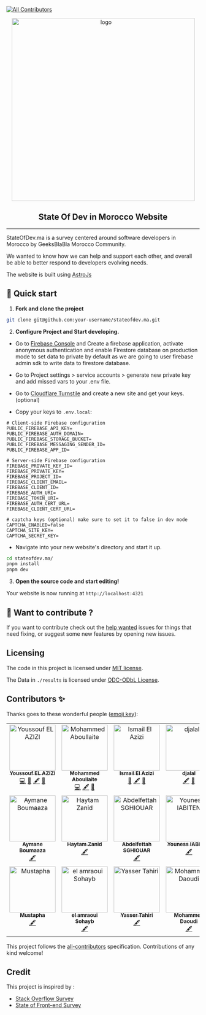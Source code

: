<!-- ALL-CONTRIBUTORS-BADGE:START - Do not remove or modify this section -->

[![All Contributors](https://img.shields.io/badge/all_contributors-17-orange.svg?style=flat-square)](#contributors-)

<!-- ALL-CONTRIBUTORS-BADGE:END -->
<p align="center">
  <a href="https://stateofdev.ma">
  <img width="477" alt="logo" src="https://user-images.githubusercontent.com/11137944/101990595-01f5f280-3ca8-11eb-8873-95a6234fb096.png">
  </a>
</p>
<h2 align="center">
  State Of Dev in Morocco Website
</h2>
<hr />

StateOfDev.ma is a survey centered around software developers in Morocco by GeeksBlaBla Morocco Community.

We wanted to know how we can help and support each other, and overall be able to better respond to developers evolving needs.

The website is built using [AstroJs](https://astro.build/)

## 🚀 Quick start

1.  **Fork and clone the project**

```sh
git clone git@github.com:your-username/stateofdev.ma.git
```

2.  **Configure Project and Start developing.**

- Go to [Firebase Console](https://console.firebase.google.com/) and Create a firebase application, activate anonymous authentication and enable Firestore database on production mode to set data to private by default as we are going to user firebase admin sdk to write data to firestore database.

- Go to Project settings > service accounts > generate new private key and add missed vars to your .env file.

- Go to [Cloudflare Turnstile](https://www.cloudflare.com/products/turnstile/) and create a new site and get your keys.(optional)

- Copy your keys to `.env.local`:

```env
# Client-side Firebase configuration
PUBLIC_FIREBASE_API_KEY=
PUBLIC_FIREBASE_AUTH_DOMAIN=
PUBLIC_FIREBASE_STORAGE_BUCKET=
PUBLIC_FIREBASE_MESSAGING_SENDER_ID=
PUBLIC_FIREBASE_APP_ID=

# Server-side Firebase configuration
FIREBASE_PRIVATE_KEY_ID=
FIREBASE_PRIVATE_KEY=
FIREBASE_PROJECT_ID=
FIREBASE_CLIENT_EMAIL=
FIREBASE_CLIENT_ID=
FIREBASE_AUTH_URI=
FIREBASE_TOKEN_URI=
FIREBASE_AUTH_CERT_URL=
FIREBASE_CLIENT_CERT_URL=

# captcha keys (optional) make sure to set it to false in dev mode
CAPTCHA_ENABLED=false
CAPTCHA_SITE_KEY=
CAPTCHA_SECRET_KEY=

```

- Navigate into your new website's directory and start it up.

```sh
cd stateofdev.ma/
pnpm install
pnpm dev
```

3.  **Open the source code and start editing!**

Your website is now running at `http://localhost:4321`

## 🧐 Want to contribute ?

If you want to contribute check out the [help wanted](https://github.com/geeksblabla/stateofdev.ma/issues?q=is%3Aissue+is%3Aopen+label%3A%22help+wanted%22+sort%3Aupdated-desc) issues for things that need fixing, or suggest some new features by opening new issues.

## Licensing

The code in this project is licensed under [MIT license](https://mit-license.org/).

The Data in `./results` is licensed under [ODC-ODbL License](https://opendatacommons.org/licenses/odbl/).

## Contributors ✨

Thanks goes to these wonderful people ([emoji key](https://allcontributors.org/docs/en/emoji-key)):

<!-- ALL-CONTRIBUTORS-LIST:START - Do not remove or modify this section -->
<!-- prettier-ignore-start -->
<!-- markdownlint-disable -->
<table>
  <tbody>
    <tr>
      <td align="center" valign="top" width="16.66%"><a href="https://elazizi.com/"><img src="https://avatars0.githubusercontent.com/u/11137944?v=4?s=120" width="120px;" alt="Youssouf EL AZIZI"/><br /><sub><b>Youssouf EL AZIZI</b></sub></a><br /><a href="https://github.com/geeksblabla/stateofdev.ma/commits?author=yjose" title="Code">💻</a> <a href="https://github.com/geeksblabla/stateofdev.ma/commits?author=yjose" title="Documentation">📖</a> <a href="#content-yjose" title="Content">🖋</a> <a href="#ideas-yjose" title="Ideas, Planning, & Feedback">🤔</a></td>
      <td align="center" valign="top" width="16.66%"><a href="http://aboullaite.me/"><img src="https://avatars0.githubusercontent.com/u/2836850?v=4?s=120" width="120px;" alt="Mohammed Aboullaite"/><br /><sub><b>Mohammed Aboullaite</b></sub></a><br /><a href="https://github.com/geeksblabla/stateofdev.ma/commits?author=aboullaite" title="Code">💻</a> <a href="#content-aboullaite" title="Content">🖋</a> <a href="#ideas-aboullaite" title="Ideas, Planning, & Feedback">🤔</a></td>
      <td align="center" valign="top" width="16.66%"><a href="https://github.com/ismailElazizi"><img src="https://avatars1.githubusercontent.com/u/22155037?v=4?s=120" width="120px;" alt="Ismail El Azizi"/><br /><sub><b>Ismail El Azizi</b></sub></a><br /><a href="#design-ismailElazizi" title="Design">🎨</a> <a href="#content-ismailElazizi" title="Content">🖋</a> <a href="#ideas-ismailElazizi" title="Ideas, Planning, & Feedback">🤔</a></td>
      <td align="center" valign="top" width="16.66%"><a href="https://twitter.com/enlamp"><img src="https://avatars2.githubusercontent.com/u/4036528?v=4?s=120" width="120px;" alt="djalal"/><br /><sub><b>djalal</b></sub></a><br /><a href="#content-djalal" title="Content">🖋</a> <a href="#ideas-djalal" title="Ideas, Planning, & Feedback">🤔</a></td>
      <td align="center" valign="top" width="16.66%"><a href="https://github.com/iMeriem"><img src="https://avatars1.githubusercontent.com/u/11720929?v=4?s=120" width="120px;" alt="Meriem Zaid"/><br /><sub><b>Meriem Zaid</b></sub></a><br /><a href="#content-iMeriem" title="Content">🖋</a> <a href="#ideas-iMeriem" title="Ideas, Planning, & Feedback">🤔</a></td>
      <td align="center" valign="top" width="16.66%"><a href="https://github.com/ezzarghili"><img src="https://avatars2.githubusercontent.com/u/8616968?v=4?s=120" width="120px;" alt="Mohamed Ez-zarghili"/><br /><sub><b>Mohamed Ez-zarghili</b></sub></a><br /><a href="#content-ezzarghili" title="Content">🖋</a> <a href="#ideas-ezzarghili" title="Ideas, Planning, & Feedback">🤔</a></td>
    </tr>
    <tr>
      <td align="center" valign="top" width="16.66%"><a href="https://github.com/Aymane11"><img src="https://avatars2.githubusercontent.com/u/24499930?v=4?s=120" width="120px;" alt="Aymane Boumaaza"/><br /><sub><b>Aymane Boumaaza</b></sub></a><br /><a href="#content-Aymane11" title="Content">🖋</a></td>
      <td align="center" valign="top" width="16.66%"><a href="https://blog.zhaytam.com/"><img src="https://avatars3.githubusercontent.com/u/34218324?v=4?s=120" width="120px;" alt="Haytam Zanid"/><br /><sub><b>Haytam Zanid</b></sub></a><br /><a href="#content-zHaytam" title="Content">🖋</a></td>
      <td align="center" valign="top" width="16.66%"><a href="https://github.com/boredabdel"><img src="https://avatars1.githubusercontent.com/u/1208914?v=4?s=120" width="120px;" alt="Abdelfettah SGHIOUAR"/><br /><sub><b>Abdelfettah SGHIOUAR</b></sub></a><br /><a href="#content-boredabdel" title="Content">🖋</a></td>
      <td align="center" valign="top" width="16.66%"><a href="http://stackoverflow.com/users/4689497/"><img src="https://avatars0.githubusercontent.com/u/5012992?v=4?s=120" width="120px;" alt="Youness IABITEN"/><br /><sub><b>Youness IABITEN</b></sub></a><br /><a href="#content-Yiabiten" title="Content">🖋</a></td>
      <td align="center" valign="top" width="16.66%"><a href="https://github.com/Ismailtlem"><img src="https://avatars1.githubusercontent.com/u/34961373?v=4?s=120" width="120px;" alt="Ismail Tlemçani"/><br /><sub><b>Ismail Tlemçani</b></sub></a><br /><a href="#content-Ismailtlem" title="Content">🖋</a></td>
      <td align="center" valign="top" width="16.66%"><a href="https://soubai.me/"><img src="https://avatars0.githubusercontent.com/u/11523791?v=4?s=120" width="120px;" alt="Abderrahim SOUBAI"/><br /><sub><b>Abderrahim SOUBAI</b></sub></a><br /><a href="#content-AbderrahimSoubaiElidrissi" title="Content">🖋</a></td>
    </tr>
    <tr>
      <td align="center" valign="top" width="16.66%"><a href="https://github.com/moutout"><img src="https://avatars.githubusercontent.com/u/3751894?v=4?s=120" width="120px;" alt="Mustapha"/><br /><sub><b>Mustapha</b></sub></a><br /><a href="#content-moutout" title="Content">🖋</a></td>
      <td align="center" valign="top" width="16.66%"><a href="https://www.linkedin.com/in/sohayb-elamraoui/"><img src="https://avatars.githubusercontent.com/u/32344494?v=4?s=120" width="120px;" alt="el amraoui Sohayb"/><br /><sub><b>el amraoui Sohayb</b></sub></a><br /><a href="#content-Elamraoui-Sohayb" title="Content">🖋</a></td>
      <td align="center" valign="top" width="16.66%"><a href="http://yezz.me"><img src="https://avatars.githubusercontent.com/u/52716203?v=4?s=120" width="120px;" alt="Yasser Tahiri"/><br /><sub><b>Yasser Tahiri</b></sub></a><br /><a href="#content-yezz123" title="Content">🖋</a></td>
      <td align="center" valign="top" width="16.66%"><a href="https://www.iduoad.com"><img src="https://avatars.githubusercontent.com/u/25715906?v=4?s=120" width="120px;" alt="Mohammed Daoudi"/><br /><sub><b>Mohammed Daoudi</b></sub></a><br /><a href="#content-Iduoad" title="Content">🖋</a></td>
      <td align="center" valign="top" width="16.66%"><a href="https://github.com/bilalix"><img src="https://avatars.githubusercontent.com/u/2496324?v=4?s=120" width="120px;" alt="Bilal"/><br /><sub><b>Bilal</b></sub></a><br /><a href="#content-bilalix" title="Content">🖋</a> <a href="https://github.com/geeksblabla/stateofdev.ma/commits?author=bilalix" title="Code">💻</a></td>
    </tr>
  </tbody>
</table>

<!-- markdownlint-restore -->
<!-- prettier-ignore-end -->

<!-- ALL-CONTRIBUTORS-LIST:END -->

This project follows the [all-contributors](https://github.com/all-contributors/all-contributors) specification. Contributions of any kind welcome!

## Credit

This project is inspired by :

- [Stack Overflow Survey ](https://insights.stackoverflow.com/survey/2020)
- [State of Front-end Survey](https://tsh.io/state-of-frontend/)
